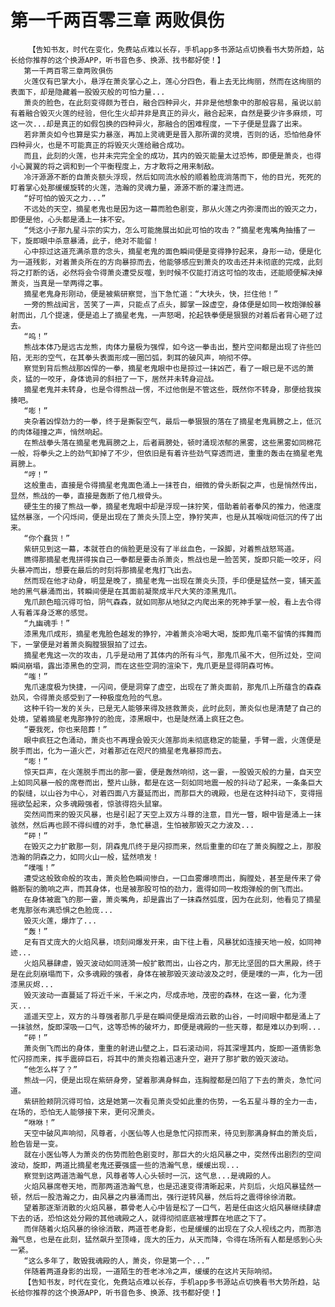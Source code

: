 # 第一千两百零三章 两败俱伤
        【告知书友，时代在变化，免费站点难以长存，手机app多书源站点切换看书大势所趋，站长给你推荐的这个换源APP，听书音色多、换源、找书都好使！】
       第一千两百零三章两败俱伤
       火莲仅有巴掌大小，悬浮在萧炎掌心之上，莲心分四色，看上去无比绚丽，然而在这绚丽的表面下，却是隐藏着一股毁灭般的可怕力量...
       萧炎的脸色，在此刻变得颇为苍白，融合四种异火，并非是他想象中的那般容易，虽说以前有着融合毁灭火莲的经验，但化生火却并非是真正的异火，融合起来，自然是要少许多麻烦，可这一次...却是真正的如假包换的四种异火，那融合的困难程度，一下子便是显露了出来。
       若非萧炎如今也算是实力暴涨，再加上灵魂更是晋入那所谓的灵境，否则的话，恐怕他身怀四种异火，也是不可能真正的将毁灭火莲给融合成功。
       而且，此刻的火莲，也并未完完全全的成功，其内的毁灭能量太过恐怖，即便是萧炎，也得小心翼翼的将之调和到一个平衡程度上，方才敢将之用来制敌。
       冷汗源源不断的自萧炎额头浮现，然后如同流水般的顺着脸庞淌落而下，他的目光，死死的盯着掌心处那缓缓旋转的火莲，浩瀚的灵魂力量，源源不断的灌注而进。
       “好可怕的毁灭之力...”
       不远处的天空，摘星老鬼也是因为这一幕而脸色剧变，那从火莲之内弥漫而出的毁灭之力，即便是他，心头都是涌上一抹不安。
       “凭这小子那九星斗宗的实力，怎么可能施展出如此可怕的攻击？”摘星老鬼嘴角抽搐了一下，旋即眼中杀意暴涌，此子，绝对不能留！
       心中掠过这道充满杀意的念头，摘星老鬼的面色瞬间便是变得狰狞起来，身形一动，便是化为一道残影，对着萧炎所在的方向暴掠而去，他能够感应到萧炎的攻击还并未彻底的完成，此刻将之打断的话，必然将会令得萧炎遭受反噬，到时候不仅能打消这可怕的攻击，还能顺便解决掉萧炎，当真是一举两得之事。
       摘星老鬼身形刚动，便是被紫研察觉，当下急忙道：“大块头，快，拦住他！”
       一旁的熊战闻言，苦笑了一声，只能点了点头，脚掌一跺虚空，身体便是如同一枚炮弹般暴射而出，几个提速，便是追上了摘星老鬼，一声怒喝，抡起铁拳便是狠狠的对着后者背心砸了过去。
       “呜！”
       熊战本体乃是远古龙熊，肉体力量极为强悍，如今这一拳击出，整片空间都是出现了许些凹陷，无形的空气，在其拳头表面形成一圈凹弧，刺耳的破风声，响彻不停。
       察觉到背后熊战那凶悍的一拳，摘星老鬼眼中也是掠过一抹凶芒，看了一眼已是不远的萧炎，猛的一咬牙，身体诡异的斜扭了一下，居然并未转身迎战。
       摘星老鬼并未转身，也是令得熊战一愣，不过他倒是不管这些，既然你不转身，那便给我挨揍吧。
       “嘭！”
       夹杂着凶悍劲力的一拳，终于是撕裂空气，最后一拳狠狠的落在了摘星老鬼肩膀之上，低沉的肉体碰撞之声，悄然响起。
       在熊战拳头落在摘星老鬼肩膀之上，后者肩膀处，顿时涌现浓郁的黑雾，这些黑雾如同棉花一般，将拳头之上的劲气卸掉了不少，但依旧是有着许些劲气穿透而进，重重的轰击在摘星老鬼肩膀上。
       “哼！”
       这般重击，直接是令得摘星老鬼面色涌上一抹苍白，细微的骨头断裂之声，也是悄然传出，显然，熊战的一拳，直接是轰断了他几根骨头。
       硬生生的接了熊战一拳，摘星老鬼眼中却是浮现一抹狞笑，借助着前者拳风的推力，他速度猛然暴涨，一个闪烁间，便是出现在了萧炎头顶上空，狰狞笑声，也是从其喉咙间低沉的传了出来。
       “你个蠢货！”
       紫研见到这一幕，本就苍白的俏脸更是没有了半丝血色，一跺脚，对着熊战怒骂道。
       瞧得那摘星老鬼拼得挨自己一拳都是要击杀萧炎，熊战也是一脸苦笑，旋即只能一咬牙，闷头暴冲而出，想要在最后的时刻将那摘星老鬼打飞出去。
       然而现在他才动身，明显是晚了，摘星老鬼一出现在萧炎头顶，手印便是猛然一变，铺天盖地的黑气暴涌而出，转瞬间便是在其面前凝聚成半尺大笑的漆黑鬼爪。
       鬼爪颜色暗沉得可怕，阴气森森，就如同那从地狱之内爬出来的死神手掌一般，看上去令得人有着浑身泛寒的感觉。
       “九幽魂手！”
       漆黑鬼爪成形，摘星老鬼脸色越发的狰狞，冲着萧炎冷喝大喝，旋即鬼爪毫不留情的挥舞而下，一掌便是对着萧炎胸膛狠狠拍了过去。
       摘星老鬼这一次的攻击，几乎是动用了其体内的所有斗气，那鬼爪虽不大，但所过处，空间瞬间崩塌，露出漆黑色的空洞，而在这些空洞的渲染下，鬼爪更是显得阴森可怖。
       “嗤！”
       鬼爪速度极为快捷，一闪间，便是洞穿了虚空，出现在了萧炎面前，那鬼爪上所蕴含的森森劲风，令得萧炎感受到了一种极度危险的气息。
       这种千钧一发的关头，已是无人能够来得及拯救萧炎，此时此刻，萧炎似也是清楚了自己的处境，望着摘星老鬼那狰狞的脸庞，漆黑眼中，也是陡然涌上疯狂之色。
       “要我死，你也来陪葬！”
       眼中疯狂之色涌动，萧炎也不再理会毁灭火莲那尚未彻底稳定的能量，手臂一震，火莲便是脱手而出，化为一道火芒，对着那近在咫尺的摘星老鬼暴掠而去。
       “嘭！”
       惊天巨声，在火莲脱手而出的那一霎，便是轰然响彻，这一霎，一股毁灭般的力量，自天空上如同风暴一般的席卷而出，整片山脉，都是在这一刻如同地震一般的抖动了起来，一条条巨大的裂缝，以山谷为中心，对着四面八方蔓延而出，而那巨大的魂殿，也是在这种抖动下，变得摇摇欲坠起来，众多魂殿强者，惊骇得抱头鼠窜。
       突然间而来的毁灭风暴，也是引起了天空上双方斗尊的注意，目光一瞥，眼中皆是涌上一抹骇然，然后再也顾不得纠缠的对手，急忙暴退，生怕被那毁灭之力波及...
       “砰！”
       在毁灭之力扩散那一刻，阴森鬼爪终于是闪掠而来，然后重重的印在了萧炎胸膛之上，那股浩瀚的阴森之力，如同火山一般，猛然喷发！
       “噗嗤！”
       遭受这般致命般的攻击，萧炎脸色瞬间惨白，一口血雾爆喷而出，胸膛处，甚至是传来了骨骼断裂的脆响之声，而其身体，也是被那股可怕的劲力，震得如同一枚炮弹般的倒飞而出。
       在身体被震飞的那一霎，萧炎嘴角，却是露出了一抹森然弧度，因为在此刻，他看见了摘星老鬼那张布满恐惧之色脸庞...
       毁灭火莲，爆炸了...
       “轰！”
       足有百丈庞大的火焰风暴，顷刻间爆发开来，由下往上看，风暴犹如连接天地一般，如同神迹...
       火焰风暴肆虐，毁灭波动如同涟漪一般扩散而出，山谷之内，那无比坚固的巨大黑殿，终于是在此刻崩塌而下，众多魂殿的强者，身体在被那毁灭波动波及之时，便是噗的一声，化为一团漆黑灰烬...
       毁灭波动一直蔓延了将近千米，千米之内，尽成赤地，茂密的森林，在这一霎，化为湮灭...
       遥遥天空上，双方的斗尊强者那几乎是在瞬间便是烟消云散的山谷，一时间眼中都是涌上了一抹骇然，旋即深吸一口气，这等恐怖的破坏力，即便是魂殿的一些天尊，都是难以办到啊...
       “砰！”
       萧炎倒飞而出的身体，重重的射进山壁之上，巨石滚动间，将其深埋其内，旋即一道倩影急忙闪掠而来，挥手震碎巨石，将其中的萧炎抱着迅速升空，避开了那扩散的毁灭波动。
       “他怎么样了？”
       熊战一闪，便是出现在紫研身旁，望着那满身鲜血，连胸膛都是凹陷了下去的萧炎，急忙问道。
       紫研脸颊阴沉得可怕，这是她第一次看见萧炎受如此重的伤势，一名五星斗尊的全力一击，在场的，恐怕无人能够接下来，更何况萧炎。
       “咻咻！”
       天空中破风声响彻，风尊者，小医仙等人也是急忙闪掠而来，待见到那满身鲜血的萧炎后，脸色皆是一变。
       就在小医仙等人为萧炎的伤势而脸色剧变时，那巨大的火焰风暴之中，突然传出剧烈的空间波动，旋即，两道比摘星老鬼还要强盛一些的浩瀚气息，缓缓出现...
       察觉到这两道浩瀚气息，风尊者等人心头顿时一沉，这气息...是魂殿的人。
       火焰风暴席卷天地，而那两道浩瀚气息，也是迅速变得清晰起来，片刻后，火焰风暴猛然一顿，然后一股浩瀚之力，由风暴之内暴涌而出，强行逆转风暴，然后将之震得徐徐消散。
       望着那逐渐消散的火焰风暴，慕骨老人心中皆是松了一口气，若是任由这火焰风暴继续肆虐下去的话，恐怕这处分殿的其他魂殿之人，就得彻彻底底被埋葬在地底之下了。
       而伴随着火焰风暴的徐徐消散，两道苍老身影，也是缓缓的出现在了众人视线之内，而那浩瀚气息，也是在此刻，猛然飙升至顶峰，庞大的压力，从天而降，令得在场所有人都是感到心头一紧。
       “这么多年了，敢毁我魂殿的人，萧炎，你是第一个...”
       伴随着两道身影的出现，一道陌生的苍老冰冷之声，缓缓的在这片天际响彻。
       【告知书友，时代在变化，免费站点难以长存，手机app多书源站点切换看书大势所趋，站长给你推荐的这个换源APP，听书音色多、换源、找书都好使！】